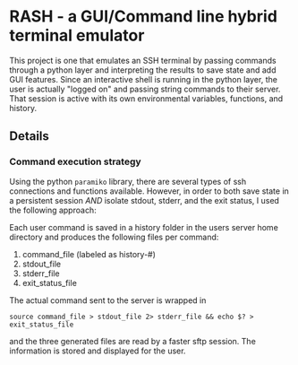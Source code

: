 # RASH - a GUI/Command line hybrid terminal emulator

This project is one that emulates an SSH terminal by passing commands through a python layer and interpreting the results to save state and add GUI 
features.
Since an interactive shell is running in the python layer, the user is actually "logged on" and passing string commands to their server.  
That session is active with its own environmental variables, functions, and history.

## Details

### Command execution strategy

Using the python `paramiko` library, there are several types of ssh connections and functions available.  However, in order to both save state in a 
persistent session *AND* isolate stdout, stderr, and the exit status, I used the following approach:

Each user command is saved in a history folder in the users server home directory and produces the following files per command:
1. command_file (labeled as history-#)
2. stdout_file
3. stderr_file
4. exit_status_file

The actual command sent to the server is wrapped in 

`source command_file > stdout_file 2> stderr_file && echo $? > exit_status_file`

and the three generated files are read by a faster sftp session. The information is stored and displayed for the user.

